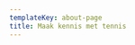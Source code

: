 ```yaml
---
templateKey: about-page
title: Maak kennis met tennis
---
```

<script type="text/javascript" src="https://form.jotform.com/jsform/200674245621046"></script>
